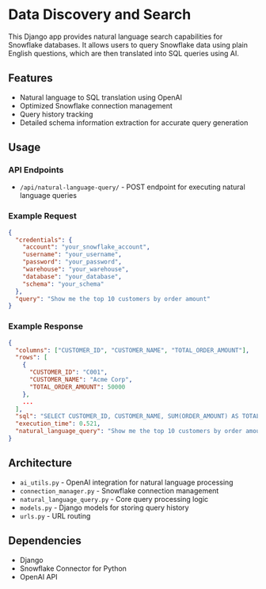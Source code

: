 # Data Discovery and Search

This Django app provides natural language search capabilities for Snowflake databases. It allows users to query Snowflake data using plain English questions, which are then translated into SQL queries using AI.

## Features

- Natural language to SQL translation using OpenAI
- Optimized Snowflake connection management
- Query history tracking
- Detailed schema information extraction for accurate query generation

## Usage

### API Endpoints

- `/api/natural-language-query/` - POST endpoint for executing natural language queries

### Example Request

```json
{
  "credentials": {
    "account": "your_snowflake_account",
    "username": "your_username",
    "password": "your_password",
    "warehouse": "your_warehouse",
    "database": "your_database",
    "schema": "your_schema"
  },
  "query": "Show me the top 10 customers by order amount"
}
```

### Example Response

```json
{
  "columns": ["CUSTOMER_ID", "CUSTOMER_NAME", "TOTAL_ORDER_AMOUNT"],
  "rows": [
    {
      "CUSTOMER_ID": "C001",
      "CUSTOMER_NAME": "Acme Corp",
      "TOTAL_ORDER_AMOUNT": 50000
    },
    ...
  ],
  "sql": "SELECT CUSTOMER_ID, CUSTOMER_NAME, SUM(ORDER_AMOUNT) AS TOTAL_ORDER_AMOUNT FROM CUSTOMERS JOIN ORDERS ON CUSTOMERS.CUSTOMER_ID = ORDERS.CUSTOMER_ID GROUP BY CUSTOMER_ID, CUSTOMER_NAME ORDER BY TOTAL_ORDER_AMOUNT DESC LIMIT 10",
  "execution_time": 0.521,
  "natural_language_query": "Show me the top 10 customers by order amount"
}
```

## Architecture

- `ai_utils.py` - OpenAI integration for natural language processing
- `connection_manager.py` - Snowflake connection management
- `natural_language_query.py` - Core query processing logic
- `models.py` - Django models for storing query history
- `urls.py` - URL routing

## Dependencies

- Django
- Snowflake Connector for Python
- OpenAI API 